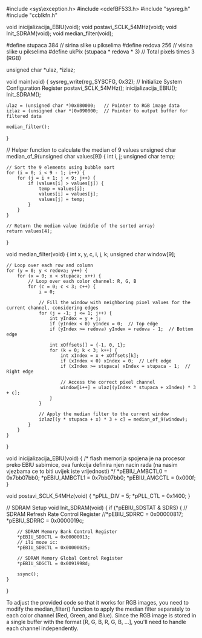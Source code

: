 #include <sys\exception.h>
#include <cdefBF533.h>
#include "sysreg.h"
#include "ccblkfn.h"

void inicijalizacija_EBIU(void);
void postavi_SCLK_54MHz(void);
void Init_SDRAM(void);
void median_filter(void);

#define stupaca 384 // sirina slike u pikselima
#define redova 256  // visina slike u pikselima
#define ukPix (stupaca * redova * 3)  // Total pixels times 3 (RGB)

unsigned char *ulaz, *izlaz;

void main(void)
{
    sysreg_write(reg_SYSCFG, 0x32);  // Initialize System Configuration Register
    postavi_SCLK_54MHz();
    inicijalizacija_EBIU();
    Init_SDRAM();

    ulaz = (unsigned char *)0x080000;   // Pointer to RGB image data
    izlaz = (unsigned char *)0x090000;  // Pointer to output buffer for filtered data

    median_filter();
}

// Helper function to calculate the median of 9 values
unsigned char median_of_9(unsigned char values[9])
{
    int i, j;
    unsigned char temp;

    // Sort the 9 elements using bubble sort
    for (i = 0; i < 9 - 1; i++) {
        for (j = i + 1; j < 9; j++) {
            if (values[i] > values[j]) {
                temp = values[i];
                values[i] = values[j];
                values[j] = temp;
            }
        }
    }

    // Return the median value (middle of the sorted array)
    return values[4];
}

void median_filter(void)
{
    int x, y, c, i, j, k;
    unsigned char window[9];

    // Loop over each row and column
    for (y = 0; y < redova; y++) {
        for (x = 0; x < stupaca; x++) {
            // Loop over each color channel: R, G, B
            for (c = 0; c < 3; c++) {
                i = 0;

                // Fill the window with neighboring pixel values for the current channel, considering edges
                for (j = -1; j <= 1; j++) {
                    int yIndex = y + j;
                    if (yIndex < 0) yIndex = 0;  // Top edge
                    if (yIndex >= redova) yIndex = redova - 1;  // Bottom edge

                    int xOffsets[] = {-1, 0, 1};
                    for (k = 0; k < 3; k++) {
                        int xIndex = x + xOffsets[k];
                        if (xIndex < 0) xIndex = 0;  // Left edge
                        if (xIndex >= stupaca) xIndex = stupaca - 1;  // Right edge

                        // Access the correct pixel channel
                        window[i++] = ulaz[(yIndex * stupaca + xIndex) * 3 + c];
                    }
                }

                // Apply the median filter to the current window
                izlaz[(y * stupaca + x) * 3 + c] = median_of_9(window);
            }
        }
    }
}

void inicijalizacija_EBIU(void)
{
    /* flash memorija spojena je na procesor preko EBIU sabirnice, ova
    funkcija definira njen nacin rada (na nasim vjezbama ce to biti
    uvijek iste vrijednosti) */
    *pEBIU_AMBCTL0 = 0x7bb07bb0;
    *pEBIU_AMBCTL1 = 0x7bb07bb0;
    *pEBIU_AMGCTL = 0x000f;
}

void postavi_SCLK_54MHz(void)
{
    *pPLL_DIV = 5;
    *pPLL_CTL = 0x1400;
}

// SDRAM Setup
void Init_SDRAM(void)
{
    if (*pEBIU_SDSTAT & SDRS) {
        // SDRAM Refresh Rate Control Register
        //*pEBIU_SDRRC = 0x00000817;
        *pEBIU_SDRRC = 0x0000019c;

        // SDRAM Memory Bank Control Register
        *pEBIU_SDBCTL = 0x00000013;
        // ili moze ic:
        *pEBIU_SDBCTL = 0x00000025;

        // SDRAM Memory Global Control Register
        *pEBIU_SDGCTL = 0x0091998d;

        ssync();
    }
}


To adjust the provided code so that it works for RGB images, you need to modify the median_filter() function to apply the median filter separately to each color channel (Red, Green, and Blue). Since the RGB image is stored in a single buffer with the format [R, G, B, R, G, B, ...], you'll need to handle each channel independently.

                                 
